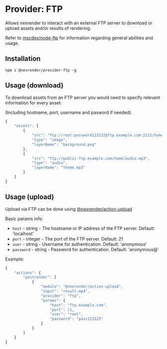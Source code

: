 # Provider: FTP

Allows nexrender to interact with an external FTP server to download or upload assets and/or results of rendering.

Refer to [mscdex/node-ftp](https://github.com/mscdex/node-ftp) for information regarding general abilities and usage.

## Installation

```
npm i @nexrender/provider-ftp -g
```

## Usage (download)

To download assets from an FTP server you would need to specify relevant information for every asset:

(Including hostname, port, username and pasword if needed).

```js
{
    "assets": [
        {
            "src": "ftp://root:password123132@ftp.example.com:2121/home/files/background.jpg",
            "type": "image",
            "layerName": "background.png"
        },
        {
            "src": "ftp://public-ftp.example.com/home/audio.mp3",
            "type": "audio",
            "layerName": "theme.mp3"
        }
    ]
}
````

## Usage (upload)

Upload via FTP can be done using [@nexrender/action-upload](../nexrender-action-upload)

Basic params info:

* `host` - string - The hostname or IP address of the FTP server. Default: 'localhost'
* `port` - integer - The port of the FTP server. Default: 21
* `user` - string - Username for authentication. Default: 'anonymous'
* `password` - string - Password for authentication. Default: 'anonymous@'

Example:

```js
{
    "actions": {
        "postrender": [
            {
                "module": "@nexrender/action-upload",
                "input": "result.mp4",
                "provider": "ftp",
                "params": {
                    "host": "ftp.example.com",
                    "port": 21,
                    "user": "root",
                    "password": "pass123123"
                }
            }
        ]
    }
}
